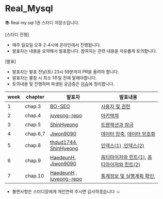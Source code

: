 # Real_Mysql
📚 Real my sql 1권 스터디 저장소입니다.

[스터디 진행]
- 매주 일요일 오후 2-4시에 온라인에서 진행됩니다.
- 발표자는 내용을 요약해서 발표합니다. 참여자는 관련 내용을 자유롭게 토의합니다.
  
[발표]
- 발표자는 발표 전날(토) 23시 59분까지 PR을 올려야 합니다.
- 발표자는 불참 시 최소 1주일 전에 말해야합니다.
- 토의내용 및 진행하며 파생된 궁금증은 [이슈](https://github.com/juyeong-repo/Real_Mysql/issues?q=is%3Aissue+is%3Aclosed)에 정리합니다.

|week|chapter|발표자|발표내용|
|---|---|---|---|
|1|chap.3|[BO-SEO](https://github.com/BO-SEO)|[사용자 및 권한](https://github.com/juyeong-repo/Real_Mysql/blob/main/chap03/Real%20MySQL%208.0__%20chap03.pdf)|
|2|chap.4|[juyeong-repo](https://github.com/juyeong-repo)|[아키텍쳐](https://github.com/juyeong-repo/Real_Mysql/blob/main/chap04/chap04.%EC%95%84%ED%82%A4%ED%85%8D%EC%B3%90.md)|
|3|chap.5|[ShinHyeong](https://github.com/ShinHyeong)|[트랜잭션과 잠금](https://github.com/juyeong-repo/Real_Mysql/blob/main/chap05/05.%20%ED%8A%B8%EB%9E%9C%EC%9E%AD%EC%85%98%EA%B3%BC%20%EC%9E%A0%EA%B8%88.md)|
|4|chap.6,7|[Jiwon9090](https://github.com/Jiwon9090)|[데이터 압축](https://github.com/juyeong-repo/Real_Mysql/blob/main/chap06/%E1%84%83%E1%85%A6%E1%84%8B%E1%85%B5%E1%84%90%E1%85%A5%20%E1%84%8B%E1%85%A1%E1%86%B8%E1%84%8E%E1%85%AE%E1%86%A8.pdf), [데이터 암호화](https://github.com/juyeong-repo/Real_Mysql/blob/main/chap07/7.%20%E1%84%83%E1%85%A6%E1%84%8B%E1%85%B5%E1%84%90%E1%85%A5%20%E1%84%8B%E1%85%A1%E1%86%B7%E1%84%92%E1%85%A9%E1%84%92%E1%85%AA.pdf)|
|5|chap.8| [thdud1744](https://github.com/thdud1744), [ShinHyeong](https://github.com/ShinHyeong)|[인덱스(1)](https://github.com/juyeong-repo/Real_Mysql/blob/main/chap08-1/08_index.md) ,[인덱스(2)](https://github.com/juyeong-repo/Real_Mysql/blob/main/chap08-2/chap08-2.md)|
|6|chap.9|[HaedeunH](https://github.com/HaedeunH), [Jiwon9090](https://github.com/Jiwon9090)|[옵티마이저와 힌트(1)](https://github.com/juyeong-repo/Real_Mysql/blob/main/chap09-1/%EC%98%B5%ED%8B%B0%EB%A7%88%EC%9D%B4%EC%A0%80%20%EA%B0%9C%EC%9A%94%20%EB%B0%8F%20%EA%B8%B0%EB%B3%B8%20%EB%8D%B0%EC%9D%B4%ED%84%B0%20%EC%B2%98%EB%A6%AC.txt), [옵티마이저와 힌트(2)](https://github.com/juyeong-repo/Real_Mysql/tree/main/chap09-2)|
|7|chap.10|[HaedeunH](https://github.com/HaedeunH) , [juyeong-repo](https://github.com/juyeong-repo)|[통계정보 및 실행계획 확인](https://github.com/juyeong-repo/Real_Mysql/blob/main/chap10-1/%ED%86%B5%EA%B3%84%EC%A0%95%EB%B3%B4%20%EB%B0%8F%20%EC%8B%A4%ED%96%89%EA%B3%84%ED%9A%8D%20%ED%99%95%EC%9D%B8.md),|


- 불편사항은 스터디장에게 개인연락 주시면 감사하겠습니다 ☺️

